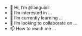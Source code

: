 - 👋 Hi, I’m @languioil
- 👀 I’m interested in ...
- 🌱 I’m currently learning ...
- 💞️ I’m looking to collaborate on ...
- 📫 How to reach me ...

<!---
languioil/languioil is a ✨ special ✨ repository because its `README.md` (this file) appears on your GitHub profile.
You can click the Preview link to take a look at your changes.
--->
